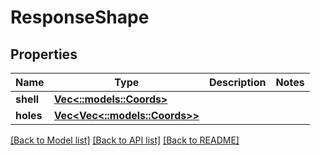 # ResponseShape

## Properties
Name | Type | Description | Notes
------------ | ------------- | ------------- | -------------
**shell** | [**Vec<::models::Coords>**](Coords.md) |  | 
**holes** | [**Vec<Vec<::models::Coords>>**](array.md) |  | 

[[Back to Model list]](../README.md#documentation-for-models) [[Back to API list]](../README.md#documentation-for-api-endpoints) [[Back to README]](../README.md)


